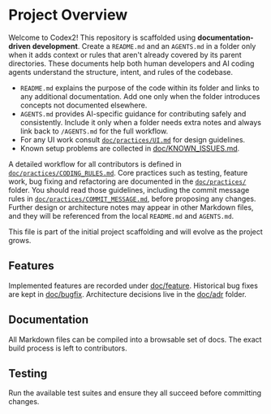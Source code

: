 # Project Overview

Welcome to Codex2! This repository is scaffolded using **documentation-driven development**. Create a `README.md` and an `AGENTS.md` in a folder only when it adds context or rules that aren't already covered by its parent directories. These documents help both human developers and AI coding agents understand the structure, intent, and rules of the codebase.

- `README.md` explains the purpose of the code within its folder and links to any additional documentation. Add one only when the folder introduces concepts not documented elsewhere.
- `AGENTS.md` provides AI-specific guidance for contributing safely and consistently. Include it only when a folder needs extra notes and always link back to `/AGENTS.md` for the full workflow.
- For any UI work consult [`doc/practices/UI.md`](doc/practices/UI.md) for design guidelines.
- Known setup problems are collected in [doc/KNOWN_ISSUES.md](doc/KNOWN_ISSUES.md).

A detailed workflow for all contributors is defined in [`doc/practices/CODING_RULES.md`](doc/practices/CODING_RULES.md). Core practices such as testing, feature work, bug fixing and refactoring are documented in the [`doc/practices/`](doc/practices/) folder. You should read those guidelines, including the commit message rules in [`doc/practices/COMMIT_MESSAGE.md`](doc/practices/COMMIT_MESSAGE.md), before proposing any changes. Further design or architecture notes may appear in other Markdown files, and they will be referenced from the local `README.md` and `AGENTS.md`.

This file is part of the initial project scaffolding and will evolve as the project grows.

## Features

Implemented features are recorded under [doc/feature](doc/feature/).
Historical bug fixes are kept in [doc/bugfix](doc/bugfix/).
Architecture decisions live in the [doc/adr](doc/adr/) folder.

## Documentation

All Markdown files can be compiled into a browsable set of docs. The exact build process is left to contributors.

## Testing

Run the available test suites and ensure they all succeed before committing changes.
